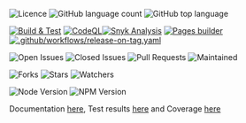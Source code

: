 
![Licence](https://img.shields.io/github/license/decaf-ts/core.svg?style=plastic)
![GitHub language count](https://img.shields.io/github/languages/count/decaf-ts/core?style=plastic)
![GitHub top language](https://img.shields.io/github/languages/top/decaf-ts/core?style=plastic)

[![Build & Test](https://github.com/decaf-ts/core/actions/workflows/nodejs-build-prod.yaml/badge.svg)](https://github.com/decaf-ts/core/actions/workflows/nodejs-build-prod.yaml)
[![CodeQL](https://github.com/decaf-ts/core/actions/workflows/codeql-analysis.yml/badge.svg)](https://github.com/decaf-ts/core/actions/workflows/codeql-analysis.yml)[![Snyk Analysis](https://github.com/decaf-ts/core/actions/workflows/snyk-analysis.yaml/badge.svg)](https://github.com/decaf-ts/core/actions/workflows/snyk-analysis.yaml)
[![Pages builder](https://github.com/decaf-ts/core/actions/workflows/pages.yaml/badge.svg)](https://github.com/decaf-ts/core/actions/workflows/pages.yaml)
[![.github/workflows/release-on-tag.yaml](https://github.com/decaf-ts/core/actions/workflows/release-on-tag.yaml/badge.svg?event=release)](https://github.com/decaf-ts/core/actions/workflows/release-on-tag.yaml)

![Open Issues](https://img.shields.io/github/issues/decaf-ts/core.svg)
![Closed Issues](https://img.shields.io/github/issues-closed/decaf-ts/core.svg)
![Pull Requests](https://img.shields.io/github/issues-pr-closed/decaf-ts/core.svg)
![Maintained](https://img.shields.io/badge/Maintained%3F-yes-green.svg)

![Forks](https://img.shields.io/github/forks/decaf-ts/core.svg)
![Stars](https://img.shields.io/github/stars/decaf-ts/core.svg)
![Watchers](https://img.shields.io/github/watchers/decaf-ts/core.svg)

![Node Version](https://img.shields.io/badge/dynamic/json.svg?url=https%3A%2F%2Fraw.githubusercontent.com%2Fbadges%2Fshields%2Fmaster%2Fpackage.json&label=Node&query=$.engines.node&colorB=blue)
![NPM Version](https://img.shields.io/badge/dynamic/json.svg?url=https%3A%2F%2Fraw.githubusercontent.com%2Fbadges%2Fshields%2Fmaster%2Fpackage.json&label=NPM&query=$.engines.npm&colorB=purple)

Documentation [here](https://decaf-ts.github.io/injectable-decorators/), Test results [here](https://decaf-ts.github.io/injectable-decorators/workdocs/reports/html/test-report.html) and Coverage [here](https://decaf-ts.github.io/injectable-decorators/workdocs/reports/coverage/lcov-report/index.html)
